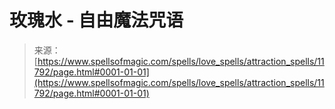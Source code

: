 <!--yml

category: 未分类

date: 2024-06-12 18:49:16

-->

# 玫瑰水 - 自由魔法咒语

> 来源：[https://www.spellsofmagic.com/spells/love_spells/attraction_spells/11792/page.html#0001-01-01](https://www.spellsofmagic.com/spells/love_spells/attraction_spells/11792/page.html#0001-01-01)
